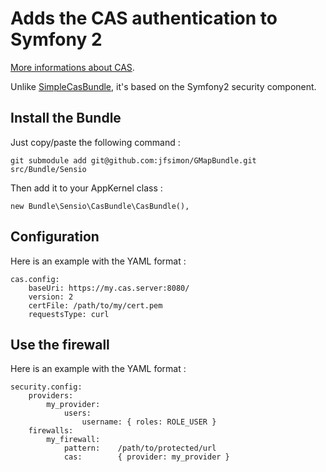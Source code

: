 Adds the CAS authentication to Symfony 2
========================================

[More informations about CAS](http://www.jasig.org/cas).

Unlike [SimpleCasBundle](https://github.com/jmikola/SimpleCASBundle), it's based on the Symfony2 security component.


Install the Bundle
------------------


Just copy/paste the following command :

    git submodule add git@github.com:jfsimon/GMapBundle.git src/Bundle/Sensio
    
Then add it to your AppKernel class :

    new Bundle\Sensio\CasBundle\CasBundle(),
    

Configuration
-------------


Here is an example with the YAML format :

    cas.config:
        baseUri: https://my.cas.server:8080/
        version: 2
        certFile: /path/to/my/cert.pem
        requestsType: curl
        
        
Use the firewall
----------------


Here is an example with the YAML format :

    security.config:
        providers:
            my_provider:
                users:
                    username: { roles: ROLE_USER }
        firewalls:
            my_firewall:
                pattern:    /path/to/protected/url
                cas:        { provider: my_provider }

